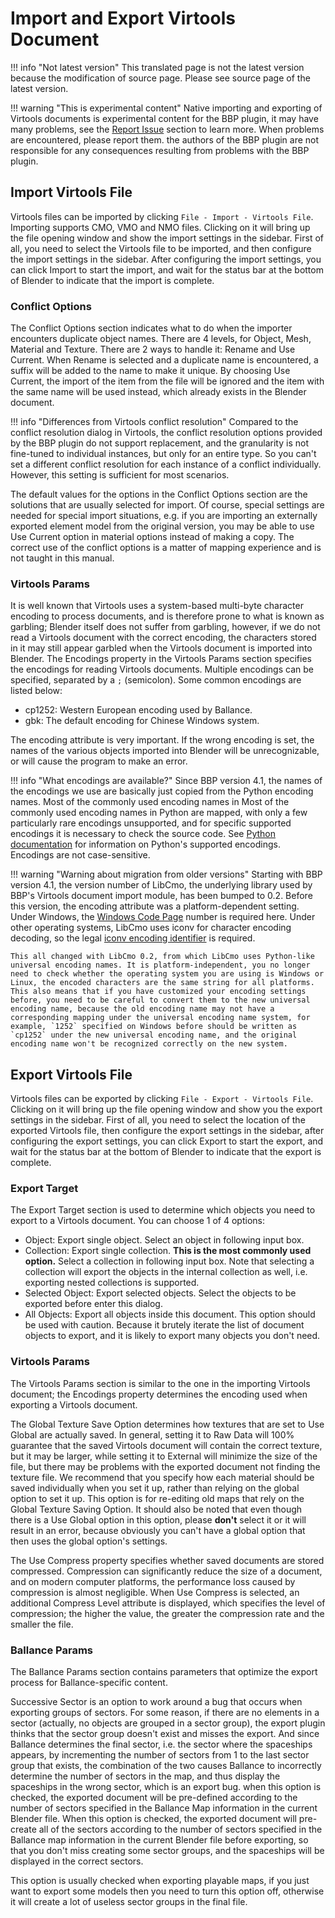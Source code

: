 # Import and Export Virtools Document

!!! info "Not latest version"
    This translated page is not the latest version because the modification of source page. Please see source page of the latest version.

!!! warning "This is experimental content"
    Native importing and exporting of Virtools documents is experimental content for the BBP plugin, it may have many problems, see the [Report Issue](./report-bugs.md) section to learn more. When problems are encountered, please report them. the authors of the BBP plugin are not responsible for any consequences resulting from problems with the BBP plugin.

## Import Virtools File

Virtools files can be imported by clicking `File - Import - Virtools File`. Importing supports CMO, VMO and NMO files. Clicking on it will bring up the file opening window and show the import settings in the sidebar. First of all, you need to select the Virtools file to be imported, and then configure the import settings in the sidebar. After configuring the import settings, you can click Import to start the import, and wait for the status bar at the bottom of Blender to indicate that the import is complete.

### Conflict Options

The Conflict Options section indicates what to do when the importer encounters duplicate object names. There are 4 levels, for Object, Mesh, Material and Texture. There are 2 ways to handle it: Rename and Use Current. When Rename is selected and a duplicate name is encountered, a suffix will be added to the name to make it unique. By choosing Use Current, the import of the item from the file will be ignored and the item with the same name will be used instead, which already exists in the Blender document.

!!! info "Differences from Virtools conflict resolution"
    Compared to the conflict resolution dialog in Virtools, the conflict resolution options provided by the BBP plugin do not support replacement, and the granularity is not fine-tuned to individual instances, but only for an entire type. So you can't set a different conflict resolution for each instance of a conflict individually. However, this setting is sufficient for most scenarios.

The default values for the options in the Conflict Options section are the solutions that are usually selected for import. Of course, special settings are needed for special import situations, e.g. if you are importing an externally exported element model from the original version, you may be able to use Use Current option in material options instead of making a copy. The correct use of the conflict options is a matter of mapping experience and is not taught in this manual.

### Virtools Params

It is well known that Virtools uses a system-based multi-byte character encoding to process documents, and is therefore prone to what is known as garbling; Blender itself does not suffer from garbling, however, if we do not read a Virtools document with the correct encoding, the characters stored in it may still appear garbled when the Virtools document is imported into Blender. The Encodings property in the Virtools Params section specifies the encodings for reading Virtools documents. Multiple encodings can be specified, separated by a `;` (semicolon). Some common encodings are listed below:

* cp1252: Western European encoding used by Ballance.
* gbk: The default encoding for Chinese Windows system.

The encoding attribute is very important. If the wrong encoding is set, the names of the various objects imported into Blender will be unrecognizable, or will cause the program to make an error.

!!! info "What encodings are available?"
    Since BBP version 4.1, the names of the encodings we use are basically just copied from the Python encoding names. Most of the commonly used encoding names in Most of the commonly used encoding names in Python are mapped, with only a few particularly rare encodings unsupported, and for specific supported encodings it is necessary to check the source code. See [Python documentation](https://docs.python.org/3/library/codecs.html#standard-encodings) for information on Python's supported encodings. Encodings are not case-sensitive.

!!! warning "Warning about migration from older versions"
    Starting with BBP version 4.1, the version number of LibCmo, the underlying library used by BBP's Virtools document import module, has been bumped to 0.2. Before this version, the encoding attribute was a platform-dependent setting. Under Windows, the [Windows Code Page](https://learn.microsoft.com/en-us/windows/win32/intl/code-page-identifiers) number is required here. Under other operating systems, LibCmo uses iconv for character encoding decoding, so the legal [iconv encoding identifier](hhttps://www.gnu.org/software/libiconv/) is required.

    This all changed with LibCmo 0.2, from which LibCmo uses Python-like universal encoding names. It is platform-independent, you no longer need to check whether the operating system you are using is Windows or Linux, the encoded characters are the same string for all platforms. This also means that if you have customized your encoding settings before, you need to be careful to convert them to the new universal encoding name, because the old encoding name may not have a corresponding mapping under the universal encoding name system, for example, `1252` specified on Windows before should be written as `cp1252` under the new universal encoding name, and the original encoding name won't be recognized correctly on the new system.

## Export Virtools File

Virtools files can be exported by clicking `File - Export - Virtools File`. Clicking on it will bring up the file opening window and show you the export settings in the sidebar. First of all, you need to select the location of the exported Virtools file, then configure the export settings in the sidebar, after configuring the export settings, you can click Export to start the export, and wait for the status bar at the bottom of Blender to indicate that the export is complete.

### Export Target

The Export Target section is used to determine which objects you need to export to a Virtools document. You can choose 1 of 4 options:

* Object: Export single object. Select an object in following input box.
* Collection: Export single collection. **This is the most commonly used option.** Select a collection in following input box. Note that selecting a collection will export the objects in the internal collection as well, i.e. exporting nested collections is supported.
* Selected Object: Export selected objects. Select the objects to be exported before enter this dialog.
* All Objects: Export all objects inside this document. This option should be used with caution. Because it brutely iterate the list of document objects to export, and it is likely to export many objects you don't need.

### Virtools Params

The Virtools Params section is similar to the one in the importing Virtools document; the Encodings property determines the encoding used when exporting a Virtools document.

The Global Texture Save Option determines how textures that are set to Use Global are actually saved. In general, setting it to Raw Data will 100% guarantee that the saved Virtools document will contain the correct texture, but it may be larger, while setting it to External will minimize the size of the file, but there may be problems with the exported document not finding the texture file. We recommend that you specify how each material should be saved individually when you set it up, rather than relying on the global option to set it up. This option is for re-editing old maps that rely on the Global Texture Saving Option. It should also be noted that even though there is a Use Global option in this option, please **don't** select it or it will result in an error, because obviously you can't have a global option that then uses the global option's settings.

The Use Compress property specifies whether saved documents are stored compressed. Compression can significantly reduce the size of a document, and on modern computer platforms, the performance loss caused by compression is almost negligible. When Use Compress is selected, an additional Compress Level attribute is displayed, which specifies the level of compression; the higher the value, the greater the compression rate and the smaller the file.

### Ballance Params

The Ballance Params section contains parameters that optimize the export process for Ballance-specific content.

Successive Sector is an option to work around a bug that occurs when exporting groups of sectors. For some reason, if there are no elements in a sector (actually, no objects are grouped in a sector group), the export plugin thinks that the sector group doesn't exist and misses the export. And since Ballance determines the final sector, i.e. the sector where the spaceships appears, by incrementing the number of sectors from 1 to the last sector group that exists, the combination of the two causes Ballance to incorrectly determine the number of sectors in the map, and thus display the spaceships in the wrong sector, which is an export bug. when this option is checked, the exported document will be pre-defined according to the number of sectors specified in the Ballance Map information in the current Blender file. When this option is checked, the exported document will pre-create all of the sectors according to the number of sectors specified in the Ballance map information in the current Blender file before exporting, so that you don't miss creating some sector groups, and the spaceships will be displayed in the correct sectors.

This option is usually checked when exporting playable maps, if you just want to export some models then you need to turn this option off, otherwise it will create a lot of useless sector groups in the final file.
